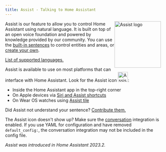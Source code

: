 ```yaml
---
title: Assist - Talking to Home Assistant
---
```


<img src='/images/assist/assist-logo.png' class='no-shadow' alt='Assist logo' style='width: 150px; float: right'>

Assist is our feature to allow you to control Home Assistant using natural language. It is built on top of an open voice foundation and powered by knowledge provided by our community. You can use the [built-in sentences](/docs/assist/builtin_sentences) to control entities and areas, or [create your own](/docs/assist/custom_sentences).

[List of supported languages.](https://developers.home-assistant.io/docs/voice/intent-recognition/supported-languages)

Assist is available to use on most platforms that can interface with Home Assistant. Look for the Assist icon <img src='/images/assist/assist-icon.svg' alt='Assist icon' style='height: 32px' class='no-shadow'>:

- Inside the Home Assistant app in the top-right corner
- On Apple devices via [Siri and Assist shortcuts](/docs/assist/apple)
- On Wear OS watches using [Assist tile](/docs/assist/android)

Did Assist not understand your sentence? [Contribute them.](https://developers.home-assistant.io/docs/voice/intent-recognition/)

The Assist icon doesn't show up? Make sure the [conversation](https://www.home-assistant.io/integrations/conversation/) integration is enabled. If you use YAML for configuration and have removed `default_config:`, the conversation integration may not be included in the config file.
 
_Assist was introduced in Home Assistant 2023.2._

<lite-youtube videoid="sQ7X7jz1SrA" videotitle="Assist on Apple HomePod"></lite-youtube>

